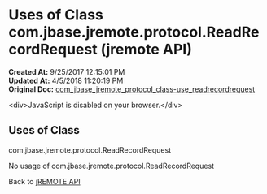# Uses of Class com.jbase.jremote.protocol.ReadRecordRequest (jremote API)

**Created At:** 9/25/2017 12:15:01 PM  
**Updated At:** 4/5/2018 11:20:19 PM  
**Original Doc:** [com_jbase_jremote_protocol_class-use_readrecordrequest](https://docs.jbase.com/39271-class-use/com_jbase_jremote_protocol_class-use_readrecordrequest)  

<!--<br>    try {<br>        if (location.href.indexOf('is-external=true') == -1) {<br>            parent.document.title="Uses of Class com.jbase.jremote.protocol.ReadRecordRequest (jremote   API)";<br>        }<br>    }<br>    catch(err) {<br>    }<br>//-->&lt;div&gt;JavaScript is disabled on your browser.&lt;/div&gt;


<!--<br>  allClassesLink = document.getElementById("allclasses\_navbar\_top");<br>  if(window==top) {<br>    allClassesLink.style.display = "block";<br>  }<br>  else {<br>    allClassesLink.style.display = "none";<br>  }<br>  //-->

## Uses of Class
com.jbase.jremote.protocol.ReadRecordRequest

No usage of com.jbase.jremote.protocol.ReadRecordRequest

Back to [jREMOTE API](com_jbase_jremote_package-summary)
